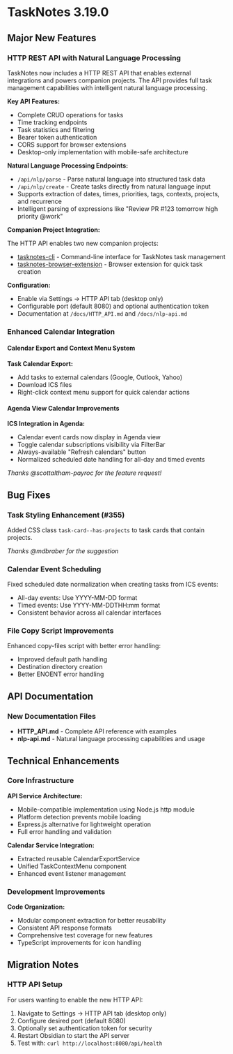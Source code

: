 # TaskNotes 3.19.0

## Major New Features

### HTTP REST API with Natural Language Processing

TaskNotes now includes a HTTP REST API that enables external integrations and powers companion projects. The API provides full task management capabilities with intelligent natural language processing.

**Key API Features:**

- Complete CRUD operations for tasks
- Time tracking endpoints
- Task statistics and filtering
- Bearer token authentication
- CORS support for browser extensions
- Desktop-only implementation with mobile-safe architecture

**Natural Language Processing Endpoints:**

- `/api/nlp/parse` - Parse natural language into structured task data
- `/api/nlp/create` - Create tasks directly from natural language input
- Supports extraction of dates, times, priorities, tags, contexts, projects, and recurrence
- Intelligent parsing of expressions like "Review PR #123 tomorrow high priority @work"

**Companion Project Integration:**

The HTTP API enables two new companion projects:
- [tasknotes-cli](https://github.com/callumalpass/tasknotes-cli) - Command-line interface for TaskNotes task management
- [tasknotes-browser-extension](https://github.com/callumalpass/tasknotes-browser-extension) - Browser extension for quick task creation

**Configuration:**

- Enable via Settings → HTTP API tab (desktop only)
- Configurable port (default 8080) and optional authentication token
- Documentation at `/docs/HTTP_API.md` and `/docs/nlp-api.md`

### Enhanced Calendar Integration

#### Calendar Export and Context Menu System

**Task Calendar Export:**

- Add tasks to external calendars (Google, Outlook, Yahoo)
- Download ICS files
- Right-click context menu support for quick calendar actions

#### Agenda View Calendar Improvements

**ICS Integration in Agenda:**

- Calendar event cards now display in Agenda view
- Toggle calendar subscriptions visibility via FilterBar
- Always-available "Refresh calendars" button
- Normalized scheduled date handling for all-day and timed events

*Thanks @scottaltham-payroc for the feature request!*

## Bug Fixes

### Task Styling Enhancement (#355)

Added CSS class `task-card--has-projects` to task cards that contain projects.

*Thanks @mdbraber for the suggestion*

### Calendar Event Scheduling

Fixed scheduled date normalization when creating tasks from ICS events:

- All-day events: Use YYYY-MM-DD format
- Timed events: Use YYYY-MM-DDTHH:mm format
- Consistent behavior across all calendar interfaces

### File Copy Script Improvements

Enhanced copy-files script with better error handling:

- Improved default path handling
- Destination directory creation
- Better ENOENT error handling

## API Documentation

### New Documentation Files

- **HTTP_API.md** - Complete API reference with examples
- **nlp-api.md** - Natural language processing capabilities and usage

## Technical Enhancements

### Core Infrastructure

**API Service Architecture:**

- Mobile-compatible implementation using Node.js http module
- Platform detection prevents mobile loading
- Express.js alternative for lightweight operation
- Full error handling and validation

**Calendar Service Integration:**
- Extracted reusable CalendarExportService
- Unified TaskContextMenu component
- Enhanced event listener management

### Development Improvements

**Code Organization:**

- Modular component extraction for better reusability
- Consistent API response formats
- Comprehensive test coverage for new features
- TypeScript improvements for icon handling

## Migration Notes

### HTTP API Setup

For users wanting to enable the new HTTP API:

1. Navigate to Settings → HTTP API tab (desktop only)
2. Configure desired port (default 8080)
3. Optionally set authentication token for security
4. Restart Obsidian to start the API server
5. Test with: `curl http://localhost:8080/api/health`

